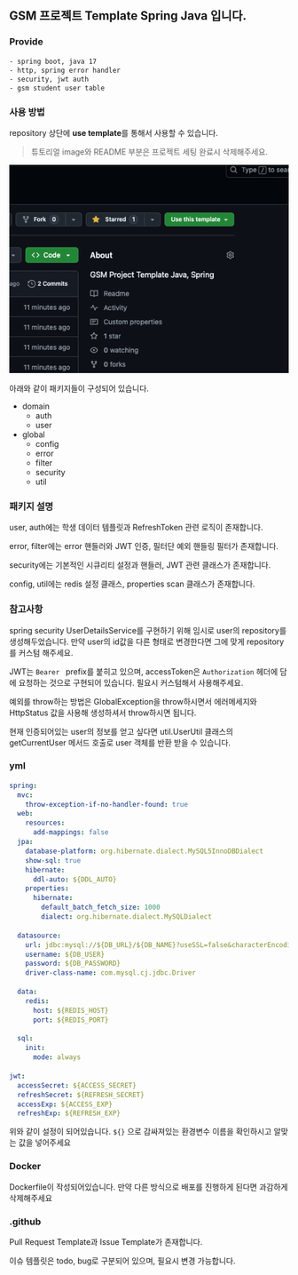 ## GSM 프로젝트 Template Spring Java 입니다.

### Provide
```
- spring boot, java 17
- http, spring error handler
- security, jwt auth
- gsm student user table
```

### 사용 방법
repository 상단에 **use template**를 통해서 사용할 수 있습니다.

> 튜토리얼 image와 README 부분은 프로젝트 세팅 완료시 삭제해주세요.

![img.png](img.png)

아래와 같이 패키지들이 구성되어 있습니다.

- domain
  - auth 
  - user
- global
  - config 
  - error
  - filter
  - security
  - util

### 패키지 설명

user, auth에는 학생 데이터 템플릿과 RefreshToken 관련 로직이 존재합니다.

error, filter에는 error 핸들러와 JWT 인증, 필터단 예외 핸들링 필터가 존재합니다.

security에는 기본적인 시큐리티 설정과 핸들러, JWT 관련 클래스가 존재합니다. 

config, util에는 redis 설정 클래스, properties scan 클래스가 존재합니다.

### 참고사항

spring security UserDetailsService를 구현하기 위해 임시로 user의 repository를 생성해두었습니다. 만약 user의 id값을 다른 형태로 변경한다면 그에 맞게 repository를 커스텀 해주세요.

JWT는 `Bearer ` prefix를 붙히고 있으며, accessToken은  `Authorization` 헤더에 담에 요청하는 것으로 구현되어 있습니다. 필요시 커스텀해서 사용해주세요.

예외를 throw하는 방법은 GlobalException을 throw하시면서 에러메세지와 HttpStatus 값을 사용해 생성하셔서 throw하시면 됩니다.

현재 인증되어있는 user의 정보를 얻고 싶다면 util.UserUtil 클래스의 getCurrentUser 메서드 호출로 user 객체를 반환 받을 수 있습니다.

### yml 

```yml
spring:
  mvc:
    throw-exception-if-no-handler-found: true
  web:
    resources:
      add-mappings: false
  jpa:
    database-platform: org.hibernate.dialect.MySQL5InnoDBDialect
    show-sql: true
    hibernate:
      ddl-auto: ${DDL_AUTO}
    properties:
      hibernate:
        default_batch_fetch_size: 1000
        dialect: org.hibernate.dialect.MySQLDialect
    
  datasource:
    url: jdbc:mysql://${DB_URL}/${DB_NAME}?useSSL=false&characterEncoding=UTF-8&serverTimezone=Asia/Seoul&allowPublicKeyRetrieval=true
    username: ${DB_USER}
    password: ${DB_PASSWORD}
    driver-class-name: com.mysql.cj.jdbc.Driver
    
  data:
    redis:
      host: ${REDIS_HOST}
      port: ${REDIS_PORT}
    
  sql:
    init:
      mode: always

jwt:
  accessSecret: ${ACCESS_SECRET}
  refreshSecret: ${REFRESH_SECRET}
  accessExp: ${ACCESS_EXP}
  refreshExp: ${REFRESH_EXP}
```

위와 같이 설정이 되어있습니다. `${}` 으로 감싸져있는 환경변수 이름을 확인하시고 알맞는 값을 넣어주세요

### Docker

Dockerfile이 작성되어있습니다. 만약 다른 방식으로 배포를 진행하게 된다면 과감하게 삭제해주세요

### .github

Pull Request Template과 Issue Template가 존재합니다.

이슈 템플릿은 todo, bug로 구분되어 있으며, 필요시 변경 가능합니다.